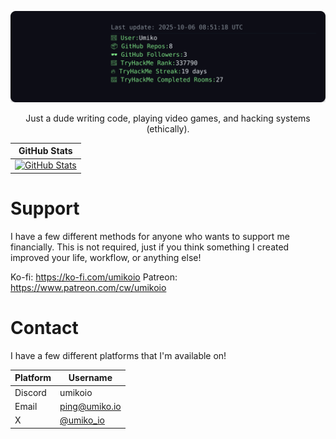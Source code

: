 
<!-- README-UPDATE-START -->

![README Header](./readme_header.svg)

<!-- README-UPDATE-END -->

<p align="center">Just a dude writing code, playing video games, and hacking systems (ethically).</p>

| GitHub Stats  |
|---------------|
| [![GitHub Stats](https://github-readme-streak-stats.herokuapp.com?user=umikoio&theme=highcontrast&border_radius=0&card_width=828&card_height=220)](https://github.com/umikoio) |

# Support
I have a few different methods for anyone who wants to support me financially. This is not required, just if you think something I created improved your life, workflow, or anything else!

Ko-fi: https://ko-fi.com/umikoio
Patreon: https://www.patreon.com/cw/umikoio
<!-- GitHub: Coming soon -->

# Contact
I have a few different platforms that I'm available on!

| Platform | Username                            |
|----------|-------------------------------------|
| Discord  | umikoio                             |
| Email    | ping@umiko.io                       |
| X        | [@umiko_io](https://x.com/umiko_io) |

